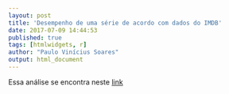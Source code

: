 ```yaml
---
layout: post
title: 'Desempenho de uma série de acordo com dados do IMDB'
date: 2017-07-09 14:44:53
published: true
tags: [htmlwidgets, r]
author: "Paulo Vinícius Soares"
output: html_document
---
```




Essa análise se encontra neste [link](https://paul0vinicius.shinyapps.io/lab02checkpoint2/)
